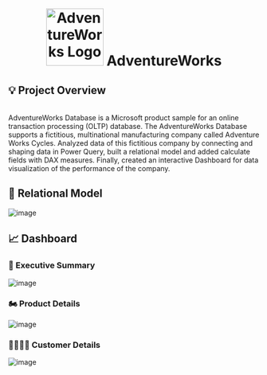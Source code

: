 <h1 id="top" align="center"> <img src="https://user-images.githubusercontent.com/55101825/127707951-a6566f0d-7e4e-459c-a9c4-84604b7385ba.png" alt="AdventureWorks Logo" width="115"> AdventureWorks </h1>

## :bulb: Project Overview

<br>AdventureWorks Database is a Microsoft product sample for an online transaction processing (OLTP) database. The AdventureWorks Database supports a fictitious, multinational manufacturing company called Adventure Works Cycles. Analyzed data of this fictitious company by connecting and shaping data in Power Query, built a relational model and added 
calculate fields with DAX measures. Finally, created an interactive Dashboard for data visualization of the performance of the company.



## :link: Relational Model <br>
![image](https://user-images.githubusercontent.com/55101825/127719550-9cb4b2b6-580b-4f48-9bda-833ba0ce3ef2.png)<br>

## :chart_with_upwards_trend:	 Dashboard<br>

### :page_with_curl: Executive Summary<br>

![image](https://user-images.githubusercontent.com/55101825/127719680-0f435e34-e935-44a0-b203-91feddf5d3ec.png)<br>

### :motorcycle: Product Details<br>

![image](https://user-images.githubusercontent.com/55101825/127720181-1970348e-f10c-46e8-98c1-1f6dd1e7256a.png)<br>

### :family_man_woman_girl_boy: Customer Details<br>

![image](https://user-images.githubusercontent.com/55101825/127720200-5f8cbef8-cc77-4d73-83ba-3e916c46e96f.png)<br>
